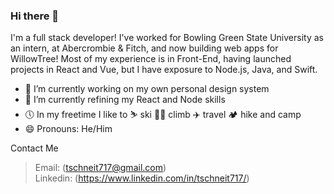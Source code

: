 ### Hi there 👋
I'm a full stack developer! I've worked for Bowling Green State University as an intern, at Abercrombie & Fitch, and now building web apps for WillowTree! Most of my experience is in Front-End, having launched projects in React and Vue, but I have exposure to Node.js, Java, and Swift. 

- 🔭 I’m currently working on my own personal design system
- 🌱 I’m currently refining my React and Node skills
- 🕔 In my freetime I like to ⛷ ski 🧗‍♂️ climb ✈️ travel 🏕 hike and camp  
- 😄 Pronouns: He/Him

Contact Me
> Email: (tschneit717@gmail.com)\
> Linkedin: (https://www.linkedin.com/in/tschneit717/)
